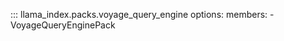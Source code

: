 ::: llama_index.packs.voyage_query_engine
    options:
      members:
        - VoyageQueryEnginePack
